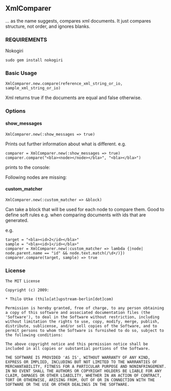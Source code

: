 ## XmlComparer

... as the name suggests, compares xml documents. It just compares structure, not order, and ignores blanks.

### REQUIREMENTS

Nokogiri

    sudo gem install nokogiri
 
### Basic Usage

    XmlComparer.new.compare(reference_xml_string_or_io, sample_xml_string_or_io)

Xml returns true if the documents are equal and false otherwise.

### Options

#### show_messages

    XmlComparer.new(:show_messages => true)

Prints out further information about what is different. e.g.

    comparer = XmlComparer.new(:show_messages => true)
    comparer.compare("<bla><node></node></bla>", "<bla></bla>")

prints to the console:

Following nodes are missing:
<node/>

#### custom_matcher

    XmlComparer.new(:custom_matcher => &block)

Can take a block that will be used for each node to compare them. Good to define soft rules e.g. when comparing documents with ids that are generated.

e.g.

    target = "<bla><id>2</id></bla>"
    sample = "<bla><id>1</id></bla>"
    comparer = XmlComparer.new(:custom_matcher => lambda {|node|
    node.parent.name == "id" && node.text.match(/\d+/)})
    comparer.compare(target, sample) => true

### License

    The MIT License

    Copyright (c) 2009:

    * Thilo Utke (thilo[at]upstream-berlin[dot]com)

    Permission is hereby granted, free of charge, to any person obtaining
    a copy of this software and associated documentation files (the
    'Software'), to deal in the Software without restriction, including
    without limitation the rights to use, copy, modify, merge, publish,
    distribute, sublicense, and/or sell copies of the Software, and to
    permit persons to whom the Software is furnished to do so, subject to
    the following conditions:

    The above copyright notice and this permission notice shall be
    included in all copies or substantial portions of the Software.

    THE SOFTWARE IS PROVIDED 'AS IS', WITHOUT WARRANTY OF ANY KIND,
    EXPRESS OR IMPLIED, INCLUDING BUT NOT LIMITED TO THE WARRANTIES OF
    MERCHANTABILITY, FITNESS FOR A PARTICULAR PURPOSE AND NONINFRINGEMENT.
    IN NO EVENT SHALL THE AUTHORS OR COPYRIGHT HOLDERS BE LIABLE FOR ANY
    CLAIM, DAMAGES OR OTHER LIABILITY, WHETHER IN AN ACTION OF CONTRACT,
    TORT OR OTHERWISE, ARISING FROM, OUT OF OR IN CONNECTION WITH THE
    SOFTWARE OR THE USE OR OTHER DEALINGS IN THE SOFTWARE.